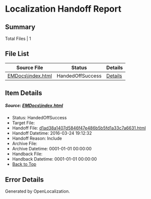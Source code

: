 # <a name='report-top'></a> Localization Handoff Report

## Summary
 Total Files | 1

## File List
 Source File | Status | Details 
 ----------- | ------ | ------- 
 [EMDocs\index.html](https://github.com/Microsoft/EMDocs-pr/blob/a3091864becdaa016018072f067e1ffc40344bf6/EMDocs/index.html) | HandedOffSuccess | [Details](#d1ad38a1407d5846f47e486b5b5fd1a33c7a663159)

## Item Details
##### <a name='d1ad38a1407d5846f47e486b5b5fd1a33c7a663159'></a> Source: [EMDocs\index.html](https://github.com/Microsoft/EMDocs-pr/blob/a3091864becdaa016018072f067e1ffc40344bf6/EMDocs/index.html)
* Status: HandedOffSuccess
* Target File: 
* Handoff File: [d1ad38a1407d5846f47e486b5b5fd1a33c7a6631.html](https://github.com/Microsoft/EM.handoff/blob/08f101fd7ef277d807c197697c3220afa7dddbab/ol-handoff/Microsoft/EMDocs-pr.ko-kr/master/d1ad38a1407d5846f47e486b5b5fd1a33c7a6631.html)
* Handoff Datetime: 2016-03-24 19:12:32
* Handoff Reason: Include
* Archive File: 
* Archive Datetime: 0001-01-01 00:00:00
* Handback File: 
* Handback Datetime: 0001-01-01 00:00:00
* [Back to Top](#report-top)


## Error Details

Generated by OpenLocalization.
